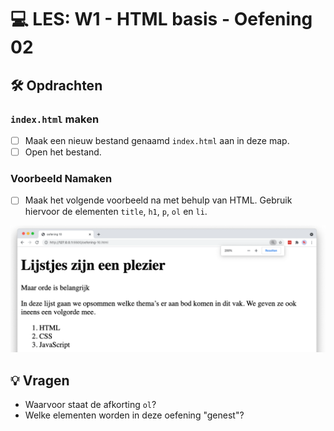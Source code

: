 # 💻 LES: W1 - HTML basis - Oefening 02

## 🛠️ Opdrachten

### `index.html` maken

 - [ ] Maak een nieuw bestand genaamd `index.html` aan in deze map.
 - [ ] Open het bestand.

### Voorbeeld Namaken

- [ ] Maak het volgende voorbeeld na met behulp van HTML. Gebruik hiervoor de elementen `title`, `h1`, `p`, `ol` en `li`.

![Alt text](image.png)

## 💡 Vragen

 - Waarvoor staat de afkorting `ol`?
 - Welke elementen worden in deze oefening "genest"?
